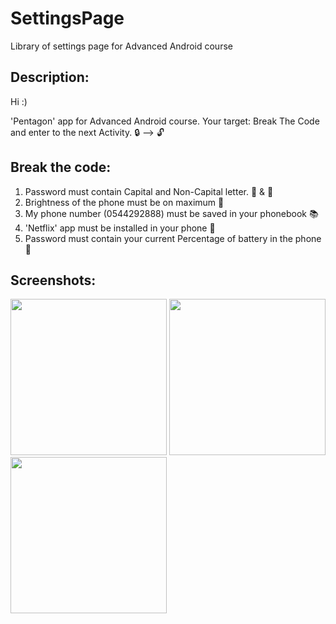# SettingsPage
Library of settings page for Advanced Android course

## Description:
Hi :)

'Pentagon' app for Advanced Android course.
Your target:
Break The Code and enter to the next Activity. :lock: --> :unlock:

## Break the code:
1. Password must contain Capital and Non-Capital letter. :older_man: & :baby:
2. Brightness of the phone must be on maximum :high_brightness:
3. My phone number (0544292888) must be saved in your phonebook :books:
4. 'Netflix' app must be installed in your phone :movie_camera: 
5. Password must contain your current Percentage of battery in the phone :battery:

## Screenshots:

<img src="images/settings01.png" width=250>
<img src="images/settings01.jpeg" width=250>
<img src="images/settings01" width=250>
